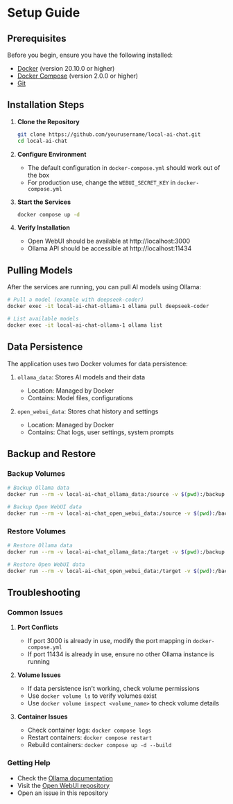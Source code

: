 # Setup Guide

## Prerequisites

Before you begin, ensure you have the following installed:
- [Docker](https://docs.docker.com/get-docker/) (version 20.10.0 or higher)
- [Docker Compose](https://docs.docker.com/compose/install/) (version 2.0.0 or higher)
- [Git](https://git-scm.com/downloads)

## Installation Steps

1. **Clone the Repository**
   ```bash
   git clone https://github.com/yourusername/local-ai-chat.git
   cd local-ai-chat
   ```

2. **Configure Environment**
   - The default configuration in `docker-compose.yml` should work out of the box
   - For production use, change the `WEBUI_SECRET_KEY` in `docker-compose.yml`

3. **Start the Services**
   ```bash
   docker compose up -d
   ```

4. **Verify Installation**
   - Open WebUI should be available at http://localhost:3000
   - Ollama API should be accessible at http://localhost:11434

## Pulling Models

After the services are running, you can pull AI models using Ollama:

```bash
# Pull a model (example with deepseek-coder)
docker exec -it local-ai-chat-ollama-1 ollama pull deepseek-coder

# List available models
docker exec -it local-ai-chat-ollama-1 ollama list
```

## Data Persistence

The application uses two Docker volumes for data persistence:

1. `ollama_data`: Stores AI models and their data
   - Location: Managed by Docker
   - Contains: Model files, configurations

2. `open_webui_data`: Stores chat history and settings
   - Location: Managed by Docker
   - Contains: Chat logs, user settings, system prompts

## Backup and Restore

### Backup Volumes
```bash
# Backup Ollama data
docker run --rm -v local-ai-chat_ollama_data:/source -v $(pwd):/backup alpine tar -czf /backup/ollama_backup.tar.gz -C /source .

# Backup Open WebUI data
docker run --rm -v local-ai-chat_open_webui_data:/source -v $(pwd):/backup alpine tar -czf /backup/webui_backup.tar.gz -C /source .
```

### Restore Volumes
```bash
# Restore Ollama data
docker run --rm -v local-ai-chat_ollama_data:/target -v $(pwd):/backup alpine sh -c "cd /target && tar -xzf /backup/ollama_backup.tar.gz"

# Restore Open WebUI data
docker run --rm -v local-ai-chat_open_webui_data:/target -v $(pwd):/backup alpine sh -c "cd /target && tar -xzf /backup/webui_backup.tar.gz"
```

## Troubleshooting

### Common Issues

1. **Port Conflicts**
   - If port 3000 is already in use, modify the port mapping in `docker-compose.yml`
   - If port 11434 is already in use, ensure no other Ollama instance is running

2. **Volume Issues**
   - If data persistence isn't working, check volume permissions
   - Use `docker volume ls` to verify volumes exist
   - Use `docker volume inspect <volume_name>` to check volume details

3. **Container Issues**
   - Check container logs: `docker compose logs`
   - Restart containers: `docker compose restart`
   - Rebuild containers: `docker compose up -d --build`

### Getting Help

- Check the [Ollama documentation](https://github.com/ollama/ollama)
- Visit the [Open WebUI repository](https://github.com/open-webui/open-webui)
- Open an issue in this repository 